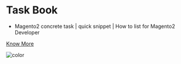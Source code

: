 # Task Book
- Magento2 concrete task | quick snippet | How to list for  Magento2 Developer

[Know More](#app)

![color](#)
